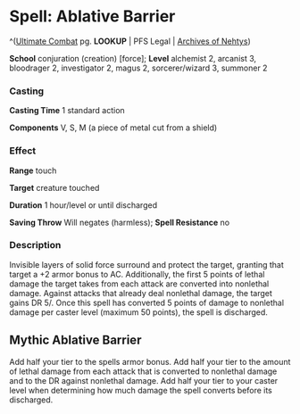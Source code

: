 # Spell: Ablative Barrier

^([Ultimate Combat][ss-ablative-barrier] pg. **LOOKUP** | PFS Legal | [Archives of Nehtys][sn-ablative-barrier])

**School** conjuration (creation) [force]; **Level** alchemist 2, arcanist 3, bloodrager 2, investigator 2, magus 2, sorcerer/wizard 3, summoner 2

### Casting

**Casting Time** 1 standard action  

**Components** V, S, M (a piece of metal cut from a shield)

### Effect

**Range** touch  

**Target** creature touched  

**Duration** 1 hour/level or until discharged  

**Saving Throw** Will negates (harmless); **Spell Resistance** no

### Description

Invisible layers of solid force surround and protect the target, granting that target a +2 armor bonus to AC. Additionally, the first 5 points of lethal damage the target takes from each attack are converted into nonlethal damage. Against attacks that already deal nonlethal damage, the target gains DR 5/. Once this spell has converted 5 points of damage to nonlethal damage per caster level (maximum 50 points), the spell is discharged.

## Mythic Ablative Barrier

Add half your tier to the spells armor bonus. Add half your tier to the amount of lethal damage from each attack that is converted to nonlethal damage and to the DR against nonlethal damage. Add half your tier to your caster level when determining how much damage the spell converts before its discharged.

[ss-ablative-barrier]: http://paizo.com/pathfinderRPG/v57
[sn-ablative-barrier]: http://www.archivesofnethys.com/SpellDisplay.aspx?ItemName=Ablative%20Barrier